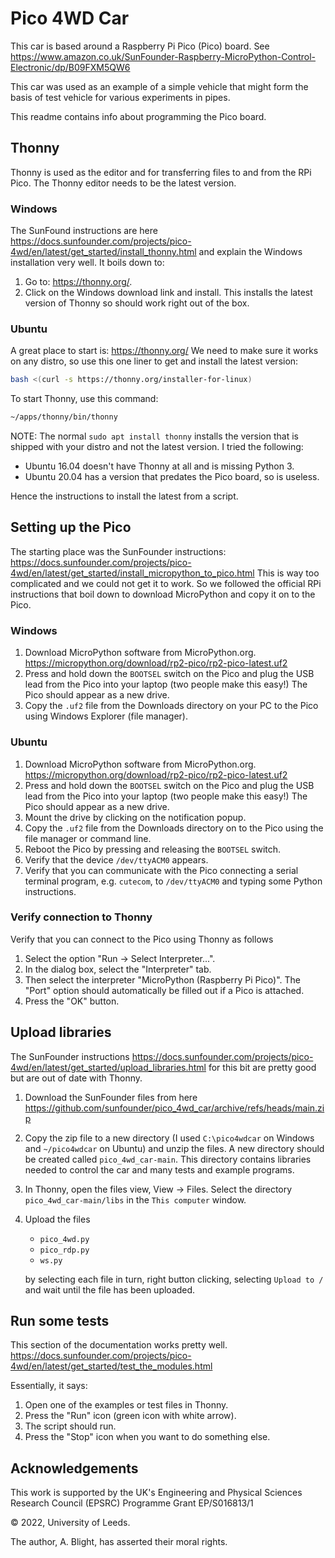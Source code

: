 # Pico 4WD Car

This car is based around a Raspberry Pi Pico (Pico) board.
See <https://www.amazon.co.uk/SunFounder-Raspberry-MicroPython-Control-Electronic/dp/B09FXM5QW6>

This car was used as an example of a simple vehicle that might form the basis
of test vehicle for various experiments in pipes.

This readme contains info about programming the Pico board.

## Thonny

Thonny is used as the editor and for transferring files to and from the
RPi Pico.  The Thonny editor needs to be the latest version.

### Windows

The SunFound instructions are here <https://docs.sunfounder.com/projects/pico-4wd/en/latest/get_started/install_thonny.html> and explain the Windows installation very well.  It boils down to:

1. Go to: <https://thonny.org/>.
2. Click on the Windows download link and install.  This installs the latest
    version of Thonny so should work right out of the box.

### Ubuntu

A great place to start is: <https://thonny.org/>  We need to make sure it
works on any distro, so use this one liner to get and install the latest
version:

```bash
bash <(curl -s https://thonny.org/installer-for-linux)
```

To start Thonny, use this command:

```bash
~/apps/thonny/bin/thonny
```

NOTE: The normal `sudo apt install thonny` installs the version that is
shipped with your distro and not the latest version.  I tried the
following:

* Ubuntu 16.04 doesn't have Thonny at all and is missing Python 3.
* Ubuntu 20.04 has a version that predates the Pico board, so is useless.

Hence the instructions to install the latest from a script.

## Setting up the Pico

The starting place was the SunFounder instructions:
<https://docs.sunfounder.com/projects/pico-4wd/en/latest/get_started/install_micropython_to_pico.html>
This is way too complicated and we could not get it to work.  So we followed
the official RPi instructions that boil down to download MicroPython and copy
it on to the Pico.

### Windows

1. Download MicroPython software from MicroPython.org.
<https://micropython.org/download/rp2-pico/rp2-pico-latest.uf2>
2. Press and hold down the `BOOTSEL` switch on the Pico and plug the USB lead
    from the Pico into your laptop (two people make this easy!)  The Pico should appear as a new drive.
3. Copy the `.uf2` file from the Downloads directory on your PC to the Pico using Windows Explorer (file manager).

### Ubuntu

1. Download MicroPython software from MicroPython.org.
<https://micropython.org/download/rp2-pico/rp2-pico-latest.uf2>
2. Press and hold down the `BOOTSEL` switch on the Pico and plug the USB lead
    from the Pico into your laptop (two people make this easy!)  The Pico should appear as a new drive.
3. Mount the drive by clicking on the notification popup.
4. Copy the `.uf2` file from the Downloads directory on to the Pico using the file manager or command line.
5. Reboot the Pico by pressing and releasing the `BOOTSEL` switch.
6. Verify that the device `/dev/ttyACM0` appears.
7. Verify that you can communicate with the Pico connecting a serial terminal
    program, e.g. `cutecom`, to `/dev/ttyACM0` and typing some Python
    instructions.

### Verify connection to Thonny

Verify that you can connect to the Pico using Thonny as follows

1. Select the option "Run -> Select Interpreter...".
2. In the dialog box, select the "Interpreter" tab.
3. Then select the interpreter "MicroPython (Raspberry Pi Pico)".  The
     "Port" option should automatically be filled out if a Pico is attached.
4. Press the "OK" button.

## Upload libraries

The SunFounder instructions
<https://docs.sunfounder.com/projects/pico-4wd/en/latest/get_started/upload_libraries.html>
for this bit are pretty good but are out of date with Thonny.

1. Download the SunFounder files from here
<https://github.com/sunfounder/pico_4wd_car/archive/refs/heads/main.zip>
2. Copy the zip file to a new directory (I used `C:\pico4wdcar` on Windows and
    `~/pico4wdcar` on Ubuntu) and unzip the files.  A new directory should be
    created called `pico_4wd_car-main`.  This directory contains libraries
    needed to control the car and many tests and example programs.
3. In Thonny, open the files view, View -> Files.  Select the directory
    `pico_4wd_car-main/libs` in the `This computer` window.
4. Upload the files

    * `pico_4wd.py`
    * `pico_rdp.py`
    * `ws.py`

   by selecting each file in turn, right button clicking, selecting
   `Upload to /` and wait until the file has been uploaded.

## Run some tests

This section of the documentation works pretty well.
<https://docs.sunfounder.com/projects/pico-4wd/en/latest/get_started/test_the_modules.html>

Essentially, it says:

1. Open one of the examples or test files in Thonny.
2. Press the "Run" icon (green icon with white arrow).
3. The script should run.
4. Press the "Stop" icon when you want to do something else.

## Acknowledgements

This work is supported by the UK's Engineering and Physical Sciences Research Council (EPSRC) Programme Grant EP/S016813/1

© 2022, University of Leeds.

The author, A. Blight, has asserted their moral rights.
